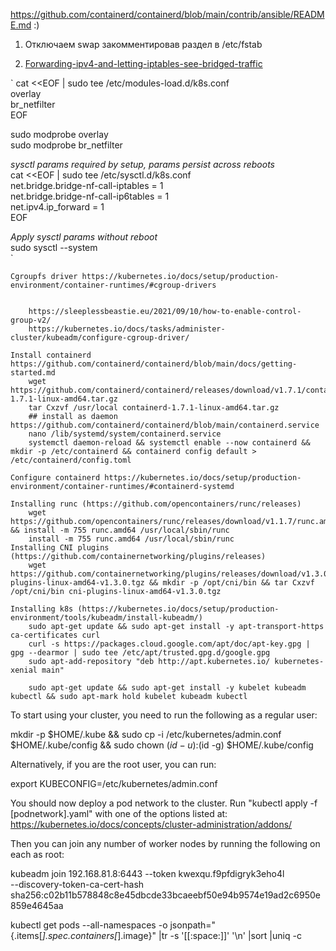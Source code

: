 https://github.com/containerd/containerd/blob/main/contrib/ansible/README.md :)
		
1. Отключаем swap закомментировав раздел в /etc/fstab
	
2. [Forwarding-ipv4-and-letting-iptables-see-bridged-traffic](https://kubernetes.io/docs/setup/production-environment/container-runtimes/#forwarding-ipv4-and-letting-iptables-see-bridged-traffic)

`
cat <<EOF | sudo tee /etc/modules-load.d/k8s.conf  
overlay  
br_netfilter  
EOF  

sudo modprobe overlay  
sudo modprobe br_netfilter  

*sysctl params required by setup, params persist across reboots*  
cat <<EOF | sudo tee /etc/sysctl.d/k8s.conf  
net.bridge.bridge-nf-call-iptables  = 1  
net.bridge.bridge-nf-call-ip6tables = 1  
net.ipv4.ip_forward                 = 1  
EOF  

*Apply sysctl params without reboot*  
sudo sysctl --system  
`
	
		
		
	Cgroupfs driver https://kubernetes.io/docs/setup/production-environment/container-runtimes/#cgroup-drivers
			
		
		https://sleeplessbeastie.eu/2021/09/10/how-to-enable-control-group-v2/
		https://kubernetes.io/docs/tasks/administer-cluster/kubeadm/configure-cgroup-driver/

	Install containerd https://github.com/containerd/containerd/blob/main/docs/getting-started.md
		wget https://github.com/containerd/containerd/releases/download/v1.7.1/containerd-1.7.1-linux-amd64.tar.gz
		tar Cxzvf /usr/local containerd-1.7.1-linux-amd64.tar.gz
		## install as daemon https://github.com/containerd/containerd/blob/main/containerd.service
		nano /lib/systemd/system/containerd.service
		systemctl daemon-reload && systemctl enable --now containerd && mkdir -p /etc/containerd && containerd config default > /etc/containerd/config.toml
		
	Configure containerd https://kubernetes.io/docs/setup/production-environment/container-runtimes/#containerd-systemd
	
	Installing runc (https://github.com/opencontainers/runc/releases)
		wget https://github.com/opencontainers/runc/releases/download/v1.1.7/runc.amd64 && install -m 755 runc.amd64 /usr/local/sbin/runc
		install -m 755 runc.amd64 /usr/local/sbin/runc
	Installing CNI plugins (https://github.com/containernetworking/plugins/releases)
		wget https://github.com/containernetworking/plugins/releases/download/v1.3.0/cni-plugins-linux-amd64-v1.3.0.tgz && mkdir -p /opt/cni/bin && tar Cxzvf /opt/cni/bin cni-plugins-linux-amd64-v1.3.0.tgz
	
	Installing k8s (https://kubernetes.io/docs/setup/production-environment/tools/kubeadm/install-kubeadm/)
		sudo apt-get update && sudo apt-get install -y apt-transport-https ca-certificates curl
		curl -s https://packages.cloud.google.com/apt/doc/apt-key.gpg | gpg --dearmor | sudo tee /etc/apt/trusted.gpg.d/google.gpg
		sudo apt-add-repository "deb http://apt.kubernetes.io/ kubernetes-xenial main"
		
		sudo apt-get update && sudo apt-get install -y kubelet kubeadm kubectl && sudo apt-mark hold kubelet kubeadm kubectl
		
		
	

To start using your cluster, you need to run the following as a regular user:

  mkdir -p $HOME/.kube &&   sudo cp -i /etc/kubernetes/admin.conf $HOME/.kube/config &&   sudo chown $(id -u):$(id -g) $HOME/.kube/config

Alternatively, if you are the root user, you can run:

  export KUBECONFIG=/etc/kubernetes/admin.conf

You should now deploy a pod network to the cluster.
Run "kubectl apply -f [podnetwork].yaml" with one of the options listed at:
  https://kubernetes.io/docs/concepts/cluster-administration/addons/

Then you can join any number of worker nodes by running the following on each as root:

kubeadm join 192.168.81.8:6443 --token kwexqu.f9pfdigryk3eho4l \
        --discovery-token-ca-cert-hash sha256:c02b11b578848c8e45dbcde33bcaeebf50e94b9574e19ad2c6950e859e4645aa



kubectl get pods --all-namespaces -o jsonpath="{.items[*].spec.containers[*].image}" |tr -s '[[:space:]]' '\n' |sort |uniq -c
